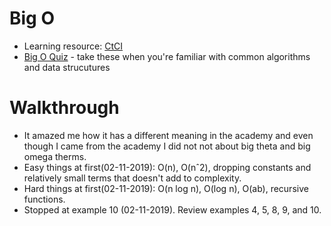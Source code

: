 # Big O

- Learning resource: [CtCI](https://www.amazon.com.br/Cracking-Coding-Interview-Programming-Questions/dp/0984782850)
- [Big O Quiz](https://bigoquiz.com/home) - take these when you're familiar with common algorithms and data strucutures

# Walkthrough
- It amazed me how it has a different meaning in the academy and even though I came from the academy I did not not about big theta and big omega therms.
- Easy things at first(02-11-2019): O(n), O(nˆ2), dropping constants and relatively small terms that doesn't add to complexity.
- Hard things at first(02-11-2019): O(n log n), O(log n), O(ab), recursive functions.
- Stopped at example 10 (02-11-2019). Review examples 4, 5, 8, 9, and 10.
